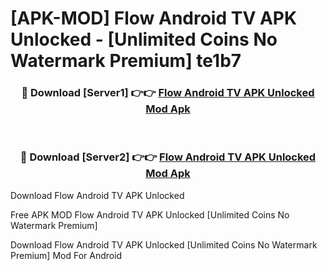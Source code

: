 # [APK-MOD] Flow Android TV APK Unlocked - [Unlimited Coins No Watermark Premium] te1b7



<div align="center">
<h3>🔴 Download [Server1] 👉👉 <a href="https://momento.my/?title=Flow_Android_TV_APK_Unlocked">Flow Android TV APK Unlocked Mod Apk</a></h3><br>

<h3>🔴 Download [Server2] 👉👉 <a href="https://momento.my/?title=Flow_Android_TV_APK_Unlocked">Flow Android TV APK Unlocked Mod Apk</a></h3>
</div>



Download Flow Android TV APK Unlocked 

Free APK MOD Flow Android TV APK Unlocked [Unlimited Coins No Watermark Premium]

Download Flow Android TV APK Unlocked [Unlimited Coins No Watermark Premium] Mod For Android
